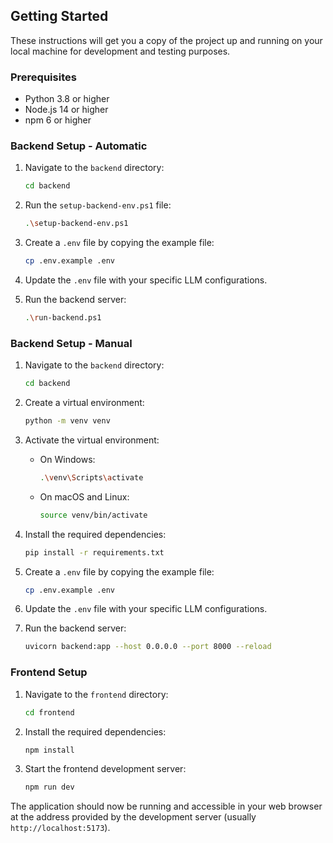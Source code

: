 ## Getting Started

These instructions will get you a copy of the project up and running on your local machine for development and testing purposes.

### Prerequisites

- Python 3.8 or higher
- Node.js 14 or higher
- npm 6 or higher

### Backend Setup - Automatic

1. Navigate to the `backend` directory:
   
   ```bash
   cd backend
   ```
3. Run the `setup-backend-env.ps1` file:
   ```bash
   .\setup-backend-env.ps1
   ```
4. Create a `.env` file by copying the example file:
   ```bash
   cp .env.example .env
   ```
5. Update the `.env` file with your specific LLM configurations.
6. Run the backend server:
   ```bash
   .\run-backend.ps1
   ```
### Backend Setup - Manual

1. Navigate to the `backend` directory:
   ```bash
   cd backend
   ```
2. Create a virtual environment:
   ```bash
   python -m venv venv
   ```
3. Activate the virtual environment:
   - On Windows:
     ```bash
     .\venv\Scripts\activate
     ```
   - On macOS and Linux:
     ```bash
     source venv/bin/activate
     ```
4. Install the required dependencies:
   ```bash
   pip install -r requirements.txt
   ```
5. Create a `.env` file by copying the example file:
   ```bash
   cp .env.example .env
   ```
6. Update the `.env` file with your specific LLM configurations.

7. Run the backend server:
   ```bash
   uvicorn backend:app --host 0.0.0.0 --port 8000 --reload
   ```

### Frontend Setup

1. Navigate to the `frontend` directory:
   
   ```bash
   cd frontend
   ```
3. Install the required dependencies:
   ```bash
   npm install
   ```
4. Start the frontend development server:
   ```bash
   npm run dev
   ```

The application should now be running and accessible in your web browser at the address provided by the development server (usually `http://localhost:5173`).
